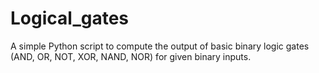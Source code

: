 # Logical_gates

A simple Python script to compute the output of basic binary logic gates (AND, OR, NOT, XOR, NAND, NOR) for given binary inputs.
